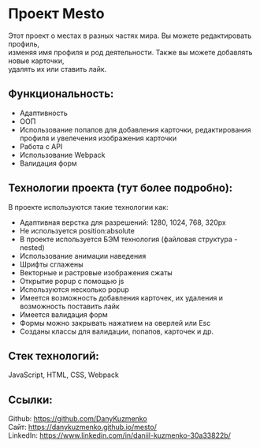 # **Проект Mesto**
Этот проект о местах в разных частях мира. Вы можете редактировать профиль,  
изменяя имя профиля и род деятельности. Также вы можете добавлять новые карточки,  
удалять их или ставить лайк.

## **Функциональность:**
* Адаптивность
* ООП
* Использование попапов для добавления карточки, редактирования профиля и увелечения изображения карточки
* Работа с API
* Использование Webpack
* Валидация форм

## **Технологии проекта (тут более подробно):**
В проекте используются такие технологии как:  
* Адаптивная верстка для разрешений: 1280, 1024, 768, 320px
* Не используется position:absolute
* В проекте используется БЭМ технология (файловая структура - nested)
* Использование анимации наведения
* Шрифты сглажены
* Векторные и растровые изображения сжаты
* Открытие popup с помощью js
* Используются несколько popup
* Имеется возможность добавления карточек, их удаления и возможность поставить лайк
* Имеется валидация форм
* Формы можно закрывать нажатием на оверлей или Esc
* Созданы классы для валидации, попапов, карточек и др.

## **Стек технологий:**
JavaScript, HTML, CSS, Webpack

## **Ссылки:**
Github: https://github.com/DanyKuzmenko  
Сайт: https://danykuzmenko.github.io/mesto/  
LinkedIn: https://www.linkedin.com/in/daniil-kuzmenko-30a33822b/
